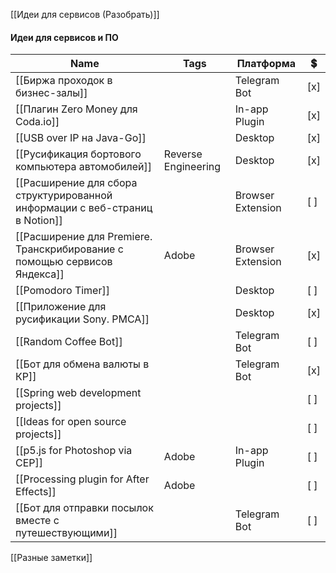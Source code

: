 [[Идеи для сервисов (Разобрать)]]

#### Идеи для сервисов и ПО

|Name|Tags|Платформа|💲|
|---|---|---|---|
|[[Биржа проходок в бизнес-залы]]||Telegram Bot|[x]|
|[[Плагин Zero Money для Coda.io]]||In-app Plugin|[x]|
|[[USB over IP на Java-Go]]||Desktop|[x]|
|[[Русификация бортового компьютера автомобилей]]|Reverse Engineering|Desktop|[x]|
|[[Расширение для сбора структурированной информации с веб-страниц в Notion]]||Browser Extension|[ ]|
|[[Расширение для Premiere. Транскрибирование с помощью сервисов Яндекса]]|Adobe|Browser Extension|[x]|
|[[Pomodoro Timer]]||Desktop|[ ]|
|[[Приложение для русификации Sony. PMCA]]||Desktop|[x]|
|[[Random Coffee Bot]]||Telegram Bot|[ ]|
|[[Бот для обмена валюты в КР]]||Telegram Bot|[x]|
|[[Spring web development projects]]|||[ ]|
|[[Ideas for open source projects]]|||[ ]|
|[[p5.js for Photoshop via CEP]]|Adobe|In-app Plugin|[ ]|
|[[Processing plugin for After Effects]]|Adobe||[ ]|
|[[Бот для отправки посылок вместе с путешествующими]]||Telegram Bot|[ ]|

  
  

[[Разные заметки]]